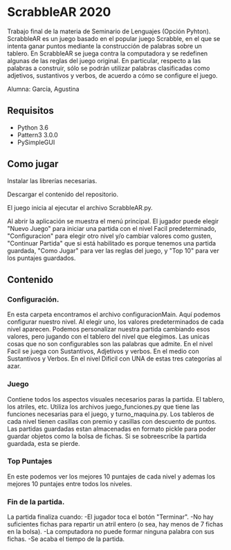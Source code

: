 # ScrabbleAR 2020
Trabajo final de la materia de Seminario de Lenguajes (Opción Pyhton).
ScrabbleAR es un juego basado en el popular juego Scrabble, en el que se intenta ganar puntos
mediante la construcción de palabras sobre un tablero. En ScrabbleAR se juega contra la
computadora y se redefinen algunas de las reglas del juego original. En particular, respecto a las
palabras a construir, sólo se podrán utilizar palabras clasificadas como adjetivos, sustantivos y
verbos, de acuerdo a cómo se configure el juego.

Alumna: García, Agustina

## Requisitos
  - Python 3.6
  - Pattern3 3.0.0
  - PySimpleGUI
 
 ## Como jugar
 Instalar las librerías necesarias.

 Descargar el contenido del repositorio.
 
 El juego inicia al ejecutar el archivo ScrabbleAR.py.

 Al abrir la aplicación se muestra el menú principal. El jugador puede elegir "Nuevo Juego" para iniciar una partida
 con el nivel Facil predeterminado, "Configuracion" para elegir otro nivel y/o cambiar valores como gusten,
 "Continuar Partida" que si está habilitado es porque tenemos una partida guardada, "Como Jugar" para ver las reglas del juego,
 y "Top 10" para ver los puntajes guardados.


 ## Contenido

 ### Configuración.
 En esta carpeta encontramos el archivo configuracionMain. Aquí podemos configurar nuestro nivel. Al elegir uno, los valores predeterminados de cada nivel
 aparecen. Podemos personalizar nuestra partida cambiando esos valores, pero jugando con el tablero
 del nivel que elegimos.
 Las unicas cosas que no son configurables son las palabras que admite.
 En el nivel Facil se juega con Sustantivos, Adjetivos y verbos. En el medio con Sustantivos y Verbos.
 En el nivel Dificil con UNA de estas tres categorías al azar.

 ### Juego
 Contiene todos los aspectos visuales necesarios paras la partida. El tablero, los atriles, etc.
 Utiliza los archivos juego_funciones.py que tiene las funciones necesarias para el juego, y turno_maquina.py.
 Los tableros de cada nivel tienen casillas con premio y casillas con descuento de puntos.
 Las partidas guardadas estan almacenadas en formato pickle para poder guardar objetos como la bolsa de fichas.
 Si se sobreescribe la partida guardada, esta se pierde.
 ### Top Puntajes
 En este podemos ver los mejores 10 puntajes de cada nivel y ademas los mejores 10 puntajes entre todos los niveles.

 ### Fin de la partida.
 La partida finaliza cuando:
 -El jugador toca el botón "Terminar".
 -No hay suficientes fichas para repartir un atril entero (o sea, hay menos de 7 fichas en la bolsa).
 -La computadora no puede formar ninguna palabra con sus fichas.
 -Se acaba el tiempo de la partida.

